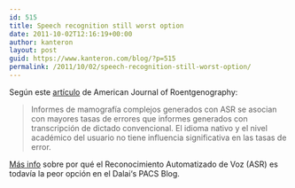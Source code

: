 ```yaml
---
id: 515
title: Speech recognition still worst option
date: 2011-10-02T12:16:19+00:00
author: kanteron
layout: post
guid: https://www.kanteron.com/blog/?p=515
permalink: /2011/10/02/speech-recognition-still-worst-option/
---
```

Según este <a title="https://www.ajronline.org/content/197/4/923.full" href="https://www.ajronline.org/content/197/4/923.full" target="_blank">artículo</a> de American Journal of Roentgenography:

> Informes de mamografía complejos generados con ASR se asocian con mayores tasas de errores que informes generados con transcripción de dictado convencional. El idioma nativo y el nivel académico del usuario no tiene influencia significativa en las tasas de error.

<a title="https://doctordalai.blogspot.com/2011/09/another-nail-in-speech-recognitions.html" href="https://doctordalai.blogspot.com/2011/09/another-nail-in-speech-recognitions.html" target="_blank">Más info</a> sobre por qué el Reconocimiento Automatizado de Voz (ASR) es todavía la peor opción en el Dalai‘s PACS Blog.
